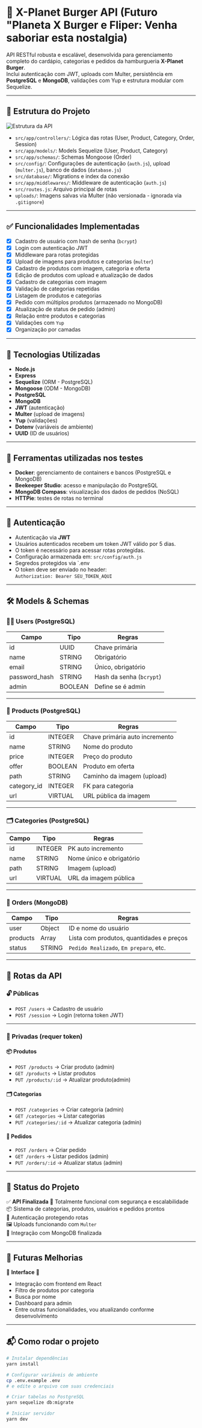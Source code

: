 # 🍔 X-Planet Burger API (Futuro "Planeta X Burger e Fliper: Venha saboriar esta nostalgia)

API RESTful robusta e escalável, desenvolvida para gerenciamento completo do cardápio, categorias e pedidos da hamburgueria **X-Planet Burger**.  
Inclui autenticação com JWT, uploads com Multer, persistência em **PostgreSQL** e **MongoDB**, validações com Yup e estrutura modular com Sequelize.

---

## 📁 Estrutura do Projeto

![Estrutura da API](docs/Estrutura-API-2506.png)

- `src/app/controllers/`: Lógica das rotas (User, Product, Category, Order, Session)
- `src/app/models/`: Models Sequelize (User, Product, Category)
- `src/app/schemas/`: Schemas Mongoose (Order)
- `src/config/`: Configurações de autenticação (`auth.js`), upload (`multer.js`), banco de dados (`database.js`)
- `src/database/`: Migrations e index da conexão
- `src/app/middlewares/`: Middleware de autenticação (`auth.js`)
- `src/routes.js`: Arquivo principal de rotas
- `uploads/`: Imagens salvas via Multer (não versionada - ignorada via `.gitignore`)

---

## ✅ Funcionalidades Implementadas

- [x] Cadastro de usuário com hash de senha (`bcrypt`)
- [x] Login com autenticação JWT
- [x] Middleware para rotas protegidas
- [x] Upload de imagens para produtos e categorias (`multer`)
- [x] Cadastro de produtos com imagem, categoria e oferta
- [x] Edição de produtos com upload e atualização de dados
- [x] Cadastro de categorias com imagem
- [x] Validação de categorias repetidas
- [x] Listagem de produtos e categorias
- [x] Pedido com múltiplos produtos (armazenado no MongoDB)
- [x] Atualização de status de pedido (admin)
- [x] Relação entre produtos e categorias
- [x] Validações com `Yup`
- [x] Organização por camadas

---

## 🧪 Tecnologias Utilizadas

- **Node.js**
- **Express**
- **Sequelize** (ORM - PostgreSQL)
- **Mongoose** (ODM - MongoDB)
- **PostgreSQL**
- **MongoDB**
- **JWT** (autenticação)
- **Multer** (upload de imagens)
- **Yup** (validações)
- **Dotenv** (variáveis de ambiente)
- **UUID** (ID de usuários)

---

## 🧪 Ferramentas utilizadas nos testes

- **Docker**: gerenciamento de containers e bancos (PostgreSQL e MongoDB)
- **Beekeeper Studio**: acesso e manipulação do PostgreSQL
- **MongoDB Compass**: visualização dos dados de pedidos (NoSQL)
- **HTTPie**: testes de rotas no terminal

---

## 🔐 Autenticação

- Autenticação via **JWT**
- Usuários autenticados recebem um token JWT válido por 5 dias.
- O token é necessário para acessar rotas protegidas.
- Configuração armazenada em: `src/config/auth.js`
- Segredos protegidos via `.env
- O token deve ser enviado no header:  
  `Authorization: Bearer SEU_TOKEN_AQUI`

---

## 🛠️ Models & Schemas

### 🧑‍💻 Users (PostgreSQL)

| Campo         | Tipo     | Regras                       |
|---------------|----------|------------------------------|
| id            | UUID     | Chave primária               |
| name          | STRING   | Obrigatório                  |
| email         | STRING   | Único, obrigatório           |
| password_hash | STRING   | Hash da senha (`bcrypt`)     |
| admin         | BOOLEAN  | Define se é admin            |

---

### 🍔 Products (PostgreSQL)

| Campo        | Tipo      | Regras                         |
|--------------|-----------|--------------------------------|
| id           | INTEGER   | Chave primária auto incremento |
| name         | STRING    | Nome do produto                |
| price        | INTEGER   | Preço do produto               |
| offer        | BOOLEAN   | Produto em oferta              |
| path         | STRING    | Caminho da imagem (upload)     |
| category_id  | INTEGER   | FK para categoria              |
| url          | VIRTUAL   | URL pública da imagem          |

---

### 🗂️ Categories (PostgreSQL)

| Campo        | Tipo    | Regras                         |
|--------------|---------|--------------------------------|
| id           | INTEGER | PK auto incremento             |
| name         | STRING  | Nome único e obrigatório       |
| path         | STRING  | Imagem (upload)                |
| url          | VIRTUAL | URL da imagem pública          |

---

### 🧾 Orders (MongoDB)

| Campo     | Tipo     | Regras                                    |
|-----------|----------|-------------------------------------------|
| user      | Object   | ID e nome do usuário                      |
| products  | Array    | Lista com produtos, quantidades e preços  |
| status    | STRING   | `Pedido Realizado`, `Em preparo`, etc.    |

---

## 🚀 Rotas da API

### 🔓 Públicas

- `POST /users` → Cadastro de usuário
- `POST /session` → Login (retorna token JWT)

---

### 🔐 Privadas (requer token)

#### 📦 Produtos
- `POST /products` → Criar produto (admin)
- `GET /products` → Listar produtos
- `PUT /products/:id` → Atualizar produto(admin)

#### 🗂️ Categorias
- `POST /categories` → Criar categoria (admin)
- `GET /categories` → Listar categorias 
- `PUT /categories/:id` → Atualizar categoria (admin)

#### 🧾 Pedidos
- `POST /orders` → Criar pedido
- `GET /orders` → Listar pedidos (admin)
- `PUT /orders/:id` → Atualizar status (admin)

---

## 📌 Status do Projeto

✅ **API Finalizada** 
💬 Totalmente funcional com segurança e escalabilidade  
📦 Sistema de categorias, produtos, usuários e pedidos prontos  
🔐 Autenticação protegendo rotas  
🖼️ Uploads funcionando com `Multer`  
🧩 Integração com MongoDB finalizada

---


## 🔮 Futuras Melhorias

🚀 **Interface** 🚀
- Integração com frontend em React
- Filtro de produtos por categoria
- Busca por nome
- Dashboard para admin
- Entre outras funcionalidades, vou atualizando conforme desenvolvimento

---

## 📬 Como rodar o projeto

```bash
# Instalar dependências
yarn install

# Configurar variáveis de ambiente
cp .env.example .env
# e edite o arquivo com suas credenciais

# Criar tabelas no PostgreSQL
yarn sequelize db:migrate

# Iniciar servidor
yarn dev
